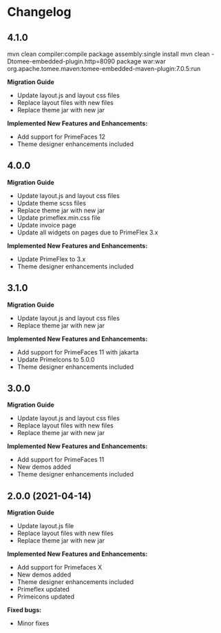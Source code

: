 # Changelog

## 4.1.0

mvn clean compiler:compile package assembly:single install
mvn clean -Dtomee-embedded-plugin.http=8090 package war:war org.apache.tomee.maven:tomee-embedded-maven-plugin:7.0.5:run

**Migration Guide**

- Update layout.js and layout css files
- Replace layout files with new files
- Replace theme jar with new jar

**Implemented New Features and Enhancements:**

- Add support for PrimeFaces 12
- Theme designer enhancements included

## 4.0.0

**Migration Guide**

- Update layout.js and layout css files
- Update theme scss files
- Replace theme jar with new jar
- Update primeflex.min.css file
- Update invoice page
- Update all widgets on pages due to PrimeFlex 3.x

**Implemented New Features and Enhancements:**

- Update PrimeFlex to 3.x
- Theme designer enhancements included

## 3.1.0

**Migration Guide**

- Update layout.js and layout css files
- Replace theme jar with new jar

**Implemented New Features and Enhancements:**

- Add support for PrimeFaces 11 with jakarta
- Update PrimeIcons to 5.0.0
- Theme designer enhancements included

## 3.0.0

**Migration Guide**

- Update layout.js and layout css files
- Replace layout files with new files
- Replace theme jar with new jar

**Implemented New Features and Enhancements:**

- Add support for PrimeFaces 11
- New demos added
- Theme designer enhancements included

## 2.0.0 (2021-04-14)

**Migration Guide**

- Update layout.js file
- Replace layout files with new files
- Replace theme jar with new jar

**Implemented New Features and Enhancements:**

- Add support for Primefaces X
- New demos added
- Theme designer enhancements included
- Primeflex updated
- Primeicons updated

**Fixed bugs:**

- Minor fixes

